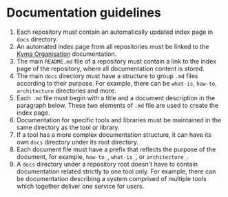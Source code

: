 # Documentation guidelines

1. Each repository must contain an automatically updated index page in `docs` directory.
2. An automated index page from all repositories must be linked to the [Kyma Organisation](https://github.tools.sap/kyma/documentation) documentation.
3. The main `README.md` file of a repository must contain a link to the index page of the repository, where all documentation content is stored.
4. The main `docs` directory must have a structure to group `.md` files according to their purpose. For example, there can be `what-is`, `how-to`, `architecture` directories and more.
5. Each `.md` file must begin with a title and a document description in the paragraph below. These two elements of `.md` file are used to create the index page.
6. Documentation for specific tools and libraries must be maintained in the same directory as the tool or library.
7. If a tool has a more complex documentation structure, it can have its own `docs` directory under its root directory.
8. Each document file must have a prefix that reflects the purpose of the document, for example, `how-to_`, `what-is_`, or `architecture_`.
9. A `docs` directory under a repository root doesn't have to contain documentation related strictly to one tool only. For example, there can be documentation describing a system comprised of multiple tools which together deliver one service for users.
